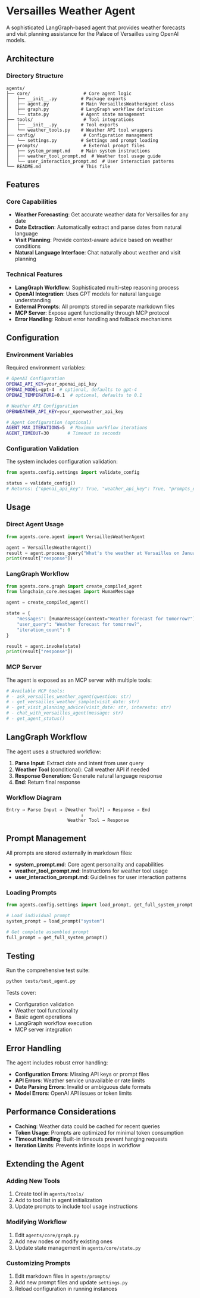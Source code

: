 # Versailles Weather Agent

A sophisticated LangGraph-based agent that provides weather forecasts and visit planning assistance for the Palace of Versailles using OpenAI models.

## Architecture

### Directory Structure

```
agents/
├── core/                    # Core agent logic
│   ├── __init__.py         # Package exports
│   ├── agent.py            # Main VersaillesWeatherAgent class
│   ├── graph.py            # LangGraph workflow definition
│   └── state.py            # Agent state management
├── tools/                   # Tool integrations
│   ├── __init__.py         # Tool exports
│   └── weather_tools.py    # Weather API tool wrappers
├── config/                  # Configuration management
│   └── settings.py         # Settings and prompt loading
├── prompts/                 # External prompt files
│   ├── system_prompt.md    # Main system instructions
│   ├── weather_tool_prompt.md  # Weather tool usage guide
│   └── user_interaction_prompt.md  # User interaction patterns
└── README.md               # This file
```

## Features

### Core Capabilities
- **Weather Forecasting**: Get accurate weather data for Versailles for any date
- **Date Extraction**: Automatically extract and parse dates from natural language
- **Visit Planning**: Provide context-aware advice based on weather conditions
- **Natural Language Interface**: Chat naturally about weather and visit planning

### Technical Features
- **LangGraph Workflow**: Sophisticated multi-step reasoning process
- **OpenAI Integration**: Uses GPT models for natural language understanding
- **External Prompts**: All prompts stored in separate markdown files
- **MCP Server**: Expose agent functionality through MCP protocol
- **Error Handling**: Robust error handling and fallback mechanisms

## Configuration

### Environment Variables

Required environment variables:

```bash
# OpenAI Configuration
OPENAI_API_KEY=your_openai_api_key
OPENAI_MODEL=gpt-4  # optional, defaults to gpt-4
OPENAI_TEMPERATURE=0.1  # optional, defaults to 0.1

# Weather API Configuration
OPENWEATHER_API_KEY=your_openweather_api_key

# Agent Configuration (optional)
AGENT_MAX_ITERATIONS=5  # Maximum workflow iterations
AGENT_TIMEOUT=30       # Timeout in seconds
```

### Configuration Validation

The system includes configuration validation:

```python
from agents.config.settings import validate_config

status = validate_config()
# Returns: {"openai_api_key": True, "weather_api_key": True, "prompts_exist": True}
```

## Usage

### Direct Agent Usage

```python
from agents.core.agent import VersaillesWeatherAgent

agent = VersaillesWeatherAgent()
result = agent.process_query("What's the weather at Versailles on January 15, 2025?")
print(result["response"])
```

### LangGraph Workflow

```python
from agents.core.graph import create_compiled_agent
from langchain_core.messages import HumanMessage

agent = create_compiled_agent()

state = {
    "messages": [HumanMessage(content="Weather forecast for tomorrow?")],
    "user_query": "Weather forecast for tomorrow?",
    "iteration_count": 0
}

result = agent.invoke(state)
print(result["response"])
```

### MCP Server

The agent is exposed as an MCP server with multiple tools:

```python
# Available MCP tools:
# - ask_versailles_weather_agent(question: str)
# - get_versailles_weather_simple(visit_date: str)
# - get_visit_planning_advice(visit_date: str, interests: str)
# - chat_with_versailles_agent(message: str)
# - get_agent_status()
```

## LangGraph Workflow

The agent uses a structured workflow:

1. **Parse Input**: Extract date and intent from user query
2. **Weather Tool** (conditional): Call weather API if needed
3. **Response Generation**: Generate natural language response
4. **End**: Return final response

### Workflow Diagram

```
Entry → Parse Input → [Weather Tool?] → Response → End
                            ↓
                       Weather Tool → Response
```

## Prompt Management

All prompts are stored externally in markdown files:

- **system_prompt.md**: Core agent personality and capabilities
- **weather_tool_prompt.md**: Instructions for weather tool usage
- **user_interaction_prompt.md**: Guidelines for user interaction patterns

### Loading Prompts

```python
from agents.config.settings import load_prompt, get_full_system_prompt

# Load individual prompt
system_prompt = load_prompt("system")

# Get complete assembled prompt
full_prompt = get_full_system_prompt()
```

## Testing

Run the comprehensive test suite:

```bash
python tests/test_agent.py
```

Tests cover:
- Configuration validation
- Weather tool functionality
- Basic agent operations
- LangGraph workflow execution
- MCP server integration

## Error Handling

The agent includes robust error handling:

- **Configuration Errors**: Missing API keys or prompt files
- **API Errors**: Weather service unavailable or rate limits
- **Date Parsing Errors**: Invalid or ambiguous date formats
- **Model Errors**: OpenAI API issues or token limits

## Performance Considerations

- **Caching**: Weather data could be cached for recent queries
- **Token Usage**: Prompts are optimized for minimal token consumption
- **Timeout Handling**: Built-in timeouts prevent hanging requests
- **Iteration Limits**: Prevents infinite loops in workflow

## Extending the Agent

### Adding New Tools

1. Create tool in `agents/tools/`
2. Add to tool list in agent initialization
3. Update prompts to include tool usage instructions

### Modifying Workflow

1. Edit `agents/core/graph.py`
2. Add new nodes or modify existing ones
3. Update state management in `agents/core/state.py`

### Customizing Prompts

1. Edit markdown files in `agents/prompts/`
2. Add new prompt files and update `settings.py`
3. Reload configuration in running instances